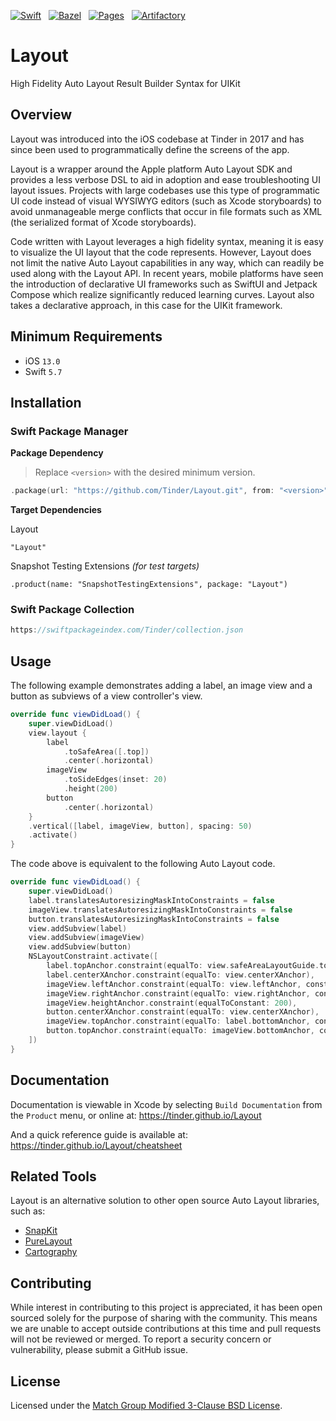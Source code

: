 [![Swift](https://github.com/Tinder/Layout/actions/workflows/swift.yml/badge.svg?event=push)](https://github.com/Tinder/Layout/actions/workflows/swift.yml)
&nbsp;
[![Bazel](https://github.com/Tinder/Layout/actions/workflows/bazel.yml/badge.svg?event=push)](https://github.com/Tinder/Layout/actions/workflows/bazel.yml)
&nbsp;
[![Pages](https://github.com/Tinder/Layout/actions/workflows/pages.yml/badge.svg?event=push)](https://github.com/Tinder/Layout/actions/workflows/pages.yml)
&nbsp;
[![Artifactory](https://github.com/Tinder/Layout/actions/workflows/artifactory.yml/badge.svg?event=push)](https://github.com/Tinder/Layout/actions/workflows/artifactory.yml)

# Layout

High Fidelity Auto Layout Result Builder Syntax for UIKit

## Overview

Layout was introduced into the iOS codebase at Tinder in 2017 and has since been used to programmatically define the screens of the app.

Layout is a wrapper around the Apple platform Auto Layout SDK and provides a less verbose DSL to aid in adoption and ease troubleshooting UI layout issues. Projects with large codebases use this type of programmatic UI code instead of visual WYSIWYG editors (such as Xcode storyboards) to avoid unmanageable merge conflicts that occur in file formats such as XML (the serialized format of Xcode storyboards).

Code written with Layout leverages a high fidelity syntax, meaning it is easy to visualize the UI layout that the code represents. However, Layout does not limit the native Auto Layout capabilities in any way, which can readily be used along with the Layout API. In recent years, mobile platforms have seen the introduction of declarative UI frameworks such as SwiftUI and Jetpack Compose which realize significantly reduced learning curves. Layout also takes a declarative approach, in this case for the UIKit framework.

## Minimum Requirements

- iOS `13.0`
- Swift `5.7`

## Installation

### Swift Package Manager

**Package Dependency**

> Replace `<version>` with the desired minimum version.

```swift
.package(url: "https://github.com/Tinder/Layout.git", from: "<version>")
```

**Target Dependencies**

Layout

```
"Layout"
```

Snapshot Testing Extensions _(for test targets)_

```
.product(name: "SnapshotTestingExtensions", package: "Layout")
```

### Swift Package Collection

```swift
https://swiftpackageindex.com/Tinder/collection.json
```

## Usage

The following example demonstrates adding a label, an image view and a button as subviews of a view controller's view.

```swift
override func viewDidLoad() {
    super.viewDidLoad()
    view.layout {
        label
            .toSafeArea([.top])
            .center(.horizontal)
        imageView
            .toSideEdges(inset: 20)
            .height(200)
        button
            .center(.horizontal)
    }
    .vertical([label, imageView, button], spacing: 50)
    .activate()
}
```

The code above is equivalent to the following Auto Layout code.

```swift
override func viewDidLoad() {
    super.viewDidLoad()
    label.translatesAutoresizingMaskIntoConstraints = false
    imageView.translatesAutoresizingMaskIntoConstraints = false
    button.translatesAutoresizingMaskIntoConstraints = false
    view.addSubview(label)
    view.addSubview(imageView)
    view.addSubview(button)
    NSLayoutConstraint.activate([
        label.topAnchor.constraint(equalTo: view.safeAreaLayoutGuide.topAnchor),
        label.centerXAnchor.constraint(equalTo: view.centerXAnchor),
        imageView.leftAnchor.constraint(equalTo: view.leftAnchor, constant: 20),
        imageView.rightAnchor.constraint(equalTo: view.rightAnchor, constant: -20),
        imageView.heightAnchor.constraint(equalToConstant: 200),
        button.centerXAnchor.constraint(equalTo: view.centerXAnchor),
        imageView.topAnchor.constraint(equalTo: label.bottomAnchor, constant: 50),
        button.topAnchor.constraint(equalTo: imageView.bottomAnchor, constant: 50)
    ])
}
```

## Documentation

Documentation is viewable in Xcode by selecting `Build Documentation` from the `Product` menu, or online at: https://tinder.github.io/Layout

And a quick reference guide is available at: https://tinder.github.io/Layout/cheatsheet

## Related Tools

Layout is an alternative solution to other open source Auto Layout libraries, such as:

- [SnapKit](https://github.com/SnapKit/SnapKit)
- [PureLayout](https://github.com/PureLayout/PureLayout)
- [Cartography](https://github.com/robb/Cartography)

## Contributing

While interest in contributing to this project is appreciated, it has been open sourced solely for the purpose of sharing with the community. This means we are unable to accept outside contributions at this time and pull requests will not be reviewed or merged. To report a security concern or vulnerability, please submit a GitHub issue.

## License

Licensed under the [Match Group Modified 3-Clause BSD License](https://github.com/Tinder/Layout/blob/main/LICENSE).
